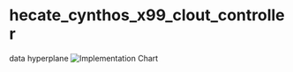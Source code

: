 # hecate_cynthos_x99_clout_controller
data hyperplane 
![Implementation Chart](https://github.com/user-attachments/assets/2fd9e0f7-dd44-4454-b89f-f3ccd2ebafb2)
